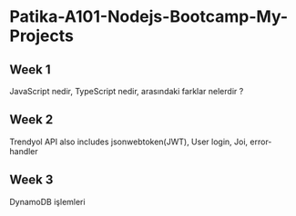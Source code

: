 # Patika-A101-Nodejs-Bootcamp-My-Projects

## Week 1
JavaScript nedir, TypeScript nedir, arasındaki farklar nelerdir ?
## Week 2
Trendyol API also includes jsonwebtoken(JWT), User login, Joi, error-handler
## Week 3
DynamoDB işlemleri

